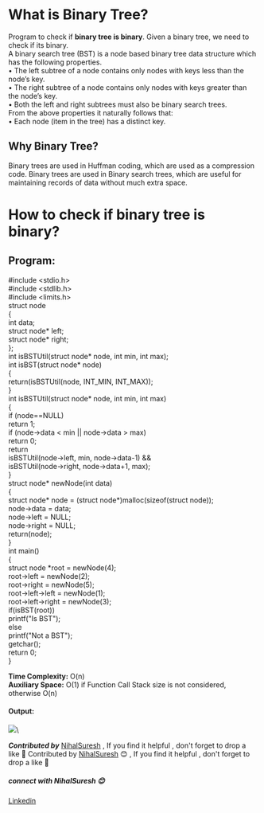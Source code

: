 # What is Binary Tree?
Program to check if **binary tree is binary**. Given a binary tree, we need to check if its binary.  
A binary search tree (BST) is a node based binary tree data structure which has the following properties.  
• The left subtree of a node contains only nodes with keys less than the node’s key.  
• The right subtree of a node contains only nodes with keys greater than the node’s key.  
• Both the left and right subtrees must also be binary search trees.  
From the above properties it naturally follows that:  
• Each node (item in the tree) has a distinct key.  

## Why Binary Tree?
Binary trees are used in Huffman coding, which are used as a compression code. Binary trees are used in Binary search trees, which are useful for maintaining records of data without much extra space.

# How to check if binary tree is binary?

## Program:
#include <stdio.h>   
#include <stdlib.h>   
#include <limits.h>   
struct node   
{   
    int data;   
    struct node* left;   
    struct node* right;   
};    
int isBSTUtil(struct node* node, int min, int max);   
int isBST(struct node* node)    
{    
  return(isBSTUtil(node, INT_MIN, INT_MAX));    
}    
int isBSTUtil(struct node* node, int min, int max)    
{    
  if (node==NULL)    
     return 1;   
  if (node->data < min || node->data > max)    
     return 0;    
  return   
    isBSTUtil(node->left, min, node->data-1) &&    
    isBSTUtil(node->right, node->data+1, max);    
}    
struct node* newNode(int data)   
{   
  struct node* node = (struct node*)malloc(sizeof(struct node));   
  node->data = data;   
  node->left = NULL;   
  node->right = NULL;   
  return(node);   
}   
int main()   
{   
  struct node \*root = newNode(4);   
  root->left        = newNode(2);   
  root->right       = newNode(5);   
  root->left->left  = newNode(1);   
  root->left->right = newNode(3);       
  if(isBST(root))   
    printf("Is BST");   
  else  
    printf("Not a BST");   
  getchar();   
  return 0;   
}     

**Time Complexity:** O(n)  
**Auxiliary Space:** O(1) if Function Call Stack size is not considered, otherwise O(n)  

#### Output:
<img src="https://github.com/NihalSuresh007/DSA/blob/main/dsa-cp-1/CheckIfTreeIsBinary/output1.png" alternate="input">\

***Contributed by*** [NihalSuresh](https://github.com/NihalSuresh007) , If you find it helpful , don't forget to drop a like 💖	Contributed by [NihalSuresh](https://github.com/NihalSuresh007) 😊 , If you find it helpful , don't forget to drop a like 💖
##### connect with NihalSuresh 😊	
[Linkedin](https://www.linkedin.com/in/nihal-s-b0535a191)
